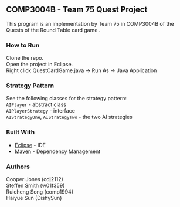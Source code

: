 ## COMP3004B - Team 75 Quest Project

This program is an implementation by Team 75 in COMP3004B of the Quests of the Round Table card game .

### How to Run

Clone the repo.  
Open the project in Eclipse.  
Right click QuestCardGame.java -> Run As -> Java Application  

### Strategy Pattern

See the following classes for the strategy pattern:  
`AIPlayer` - abstract class  
`AIPlayerStrategy` - interface  
`AIStrategyOne`, `AIStrategyTwo` - the two AI strategies  

### Built With

* [Eclipse](https://eclipse.org/) - IDE  
* [Maven](https://maven.apache.org/) - Dependency Management  

### Authors

Cooper Jones (cdj2112)  
Steffen Smith (w01f359)  
Ruicheng Song (comp1994)  
Haiyue Sun (DishySun)
